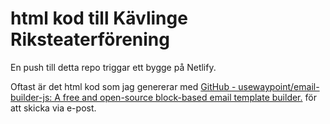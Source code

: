 # html kod till Kävlinge Riksteaterförening

En push till detta repo triggar ett bygge på Netlify.

Oftast är det html kod som jag genererar med [GitHub - usewaypoint/email-builder-js: A free and open-source block-based email template builder.](https://github.com/usewaypoint/email-builder-js?tab=readme-ov-file#using-emailbuilderjs) för att skicka via e-post.




